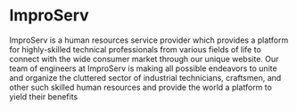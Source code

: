 # ImproServ

ImproServ is a human resources service provider which provides a platform for highly-skilled technical professionals from various fields of life to connect with the wide consumer market through our unique website. Our team of engineers at ImproServ is making all possible endeavors to unite and organize the cluttered sector of industrial technicians, craftsmen, and other such skilled human resources and provide the world a platform to yield their benefits
